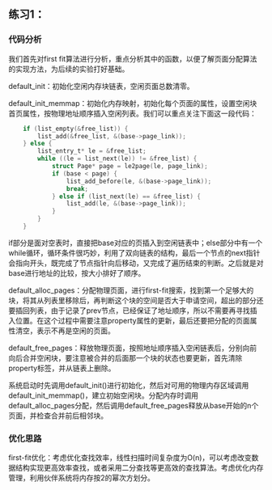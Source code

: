 ## 练习1：
### 代码分析
我们首先对first fit算法进行分析，重点分析其中的函数，以便了解页面分配算法的实现方法，为后续的实验打好基础。

default_init：初始化空闲内存块链表，空闲页面总数清零。

default_init_memmap：初始化内存映射，初始化每个页面的属性，设置空闲块首页属性，按物理地址顺序插入空闲列表。我们可以重点关注下面这一段代码：
```c
    if (list_empty(&free_list)) {
        list_add(&free_list, &(base->page_link));
    } else {
        list_entry_t* le = &free_list;
        while ((le = list_next(le)) != &free_list) {
            struct Page* page = le2page(le, page_link);
            if (base < page) {
                list_add_before(le, &(base->page_link));
                break;
            } else if (list_next(le) == &free_list) {
                list_add(le, &(base->page_link));
            }
        }
    }
```
if部分是面对空表时，直接把base对应的页插入到空闲链表中；else部分中有一个while循环，循环条件很巧妙，利用了双向链表的结构，最后一个节点的next指针会指向开头，既完成了节点指针向后移动，又完成了遍历结束的判断。之后就是对base进行地址的比较，按大小排好了顺序。

default_alloc_pages：分配物理页面，进行first-fit搜索，找到第一个足够大的块，将其从列表里移除后，再判断这个块的空间是否大于申请空间，超出的部分还要插回列表，由于记录了prev节点，已经保证了地址顺序，所以不需要再寻找插入位置。在这个过程中需要注意property属性的更新，最后还要把分配的页面属性清空，表示不再是空闲的页面。

default_free_pages：释放物理页面，按照地址顺序插入空闲链表后，分别向前向后合并空闲块，要注意被合并的后面那一个块的状态也要更新，首先清除property标签，并从链表上删除。

系统启动时先调用default_init()进行初始化，然后对可用的物理内存区域调用default_init_memmap()，建立初始空闲块。分配内存时调用default_alloc_pages分配，然后调用default_free_pages释放从base开始的n个页面，并检查合并前后相邻块。
### 优化思路
first-fit优化：考虑优化查找效率，线性扫描时间复杂度为O(n)，可以考虑改变数据结构实现更高效率查找，或者采用二分查找等更高效的查找算法。考虑优化内存管理，利用伙伴系统将内存按2的幂次方划分。